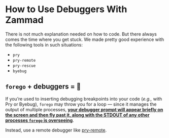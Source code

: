 # How to Use Debuggers With Zammad

There is not much explanation needed on how to code. But there always comes the time where you get stuck. We made pretty good experience with the following tools in such situations:

- `pry`
- `pry-remote`
- `pry-rescue`
- `byebug`

## `forego` + debuggers = 🤦

If you’re used to inserting debugging breakpoints into your code (_e.g.,_ with Pry or Byebug), `forego` may throw you for a loop — since it manages the output of multiple processes, [**your debugger prompt will appear briefly on the screen and then fly past it, along with the STDOUT of any other processes `forego` is overseeing**](https://github.com/ddollar/foreman/issues/58).

Instead, use a remote debugger like [pry-remote](https://github.com/mon-ouie/pry-remote).
